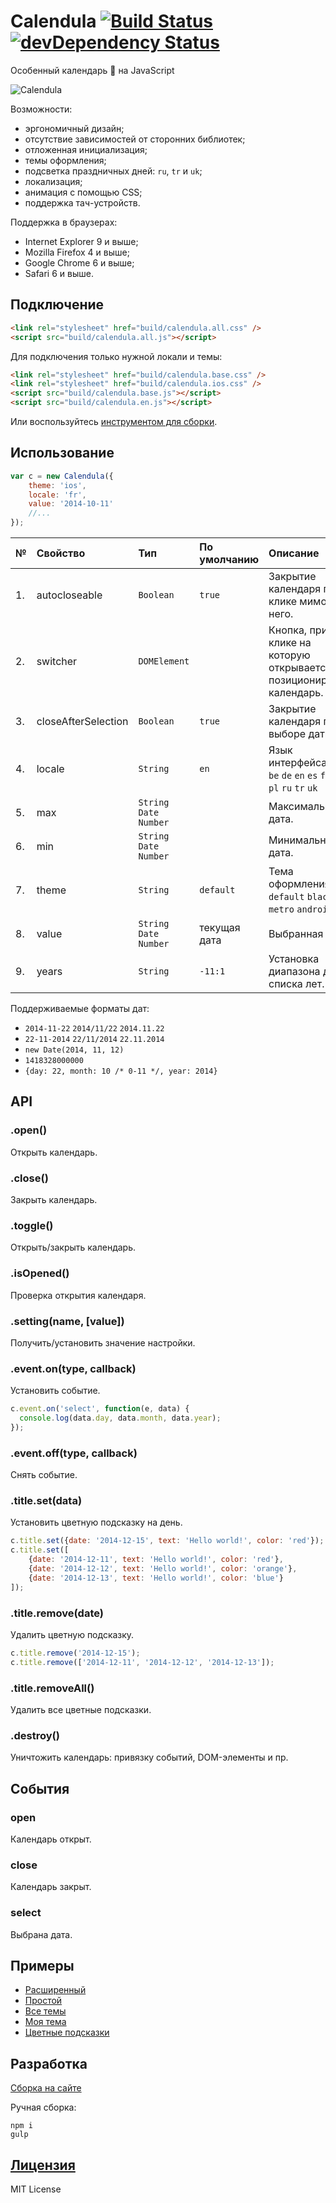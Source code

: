 # Calendula [![Build Status](https://img.shields.io/travis/hcodes/calendula.svg)](https://travis-ci.org/hcodes/calendula) [![devDependency Status](https://img.shields.io/david/dev/hcodes/calendula.svg)](https://david-dm.org/hcodes/calendula#info=devDependencies)
Особенный календарь 📅 на JavaScript

![Calendula](https://raw.githubusercontent.com/hcodes/calendula/master/examples/theme.default.png)

Возможности:
+ эргономичный дизайн;
+ отсутствие зависимостей от сторонних библиотек;
+ отложенная инициализация;
+ темы оформления;
+ подсветка праздничных дней: `ru`, `tr` и `uk`;
+ локализация;
+ анимация с помощью CSS;
+ поддержка тач-устройств.

Поддержка в браузерах:
+ Internet Explorer 9 и выше;
+ Mozilla Firefox 4 и выше;
+ Google Chrome 6 и выше;
+ Safari 6 и выше.

## Подключение
```HTML
<link rel="stylesheet" href="build/calendula.all.css" />
<script src="build/calendula.all.js"></script>
```

Для подключения только нужной локали и темы:
```HTML
<link rel="stylesheet" href="build/calendula.base.css" />
<link rel="stylesheet" href="build/calendula.ios.css" />
<script src="build/calendula.base.js"></script>
<script src="build/calendula.en.js"></script>
```

Или воспользуйтесь [инструментом для сборки](http://hcodes.github.io/calendula/index.ru.html).

## Использование
```JavaScript
var c = new Calendula({
    theme: 'ios',
    locale: 'fr',
    value: '2014-10-11'
    //...
});
```

| №  | Свойство  | Тип                  | По умолчанию  | Описание                                    |
|:---|:----------|:---------------------|:--------------|:--------------------------------------------|
| 1. | autocloseable | `Boolean`            | `true`        | Закрытие календаря при клике мимо него.     |
| 2. | switcher  | `DOMElement`         |               | Кнопка, при клике на которую открывается и позиционируется календарь. |
| 3. | closeAfterSelection| `Boolean`   | `true`        | Закрытие календаря при выборе даты.         |
| 4. | locale    | `String`             | `en`          | Язык интерфейса.<br>`be` `de` `en` `es` `fr` `it` `pl` `ru` `tr` `uk` |
| 5. | max       | `String`<br>`Date`<br>`Number` |               | Максимальная дата.                          |
| 6. | min       | `String`<br>`Date`<br>`Number` |               | Минимальная дата.                           |
| 7. | theme     | `String`               | `default`     | Тема оформления.<br>`default` `black` `ios` `metro` `android`|
| 8. | value     | `String`<br>`Date`<br>`Number` | текущая дата   | Выбранная дата.                            |
| 9. | years     | `String`               | `-11:1`       | Установка диапазона для списка лет.         |

Поддерживаемые форматы дат:
 + `2014-11-22` `2014/11/22` `2014.11.22`
 + `22-11-2014` `22/11/2014` `22.11.2014`
 + `new Date(2014, 11, 12)`
 + `1418328000000`
 + `{day: 22, month: 10 /* 0-11 */, year: 2014}`

## API
### .open()
Открыть календарь.

### .close()
Закрыть календарь.

### .toggle()
Открыть/закрыть календарь.

### .isOpened()
Проверка открытия календаря.

### .setting(name, [value])
Получить/установить значение настройки.

### .event.on(type, callback)
Установить событие.
  ```JavaScript
c.event.on('select', function(e, data) {
    console.log(data.day, data.month, data.year);
});
  ```

### .event.off(type, callback)
Снять событие.

### .title.set(data)
Установить цветную подсказку на день.
```JavaScript
c.title.set({date: '2014-12-15', text: 'Hello world!', color: 'red'});
c.title.set([
    {date: '2014-12-11', text: 'Hello world!', color: 'red'},
    {date: '2014-12-12', text: 'Hello world!', color: 'orange'},
    {date: '2014-12-13', text: 'Hello world!', color: 'blue'}
]);
```
### .title.remove(date)
Удалить цветную подсказку.
```JavaScript
c.title.remove('2014-12-15');
c.title.remove(['2014-12-11', '2014-12-12', '2014-12-13']);
```

### .title.removeAll()
Удалить все цветные подсказки.

### .destroy()
Уничтожить календарь: привязку событий, DOM-элементы и пр.

## События
### open
Календарь открыт.


### close
Календарь закрыт.

### select
Выбрана дата.


## Примеры
+ [Расширенный](http://hcodes.github.io/calendula-download/examples/api.html)
+ [Простой](http://hcodes.github.io/calendula-download/examples/simple.html)
+ [Все темы](http://hcodes.github.io/calendula-download/examples/many.html)
+ [Моя тема](http://hcodes.github.io/calendula-download/examples/my_theme.html)
+ [Цветные подсказки](http://hcodes.github.io/calendula-download/examples/color_title.html)

## Разработка
[Сборка на сайте](http://hcodes.github.io/calendula-download/index.ru.html)

Ручная сборка:
```
npm i
gulp
```

## [Лицензия](https://github.com/hcodes/calendula/blob/master/LICENSE.ru.md)
MIT License
